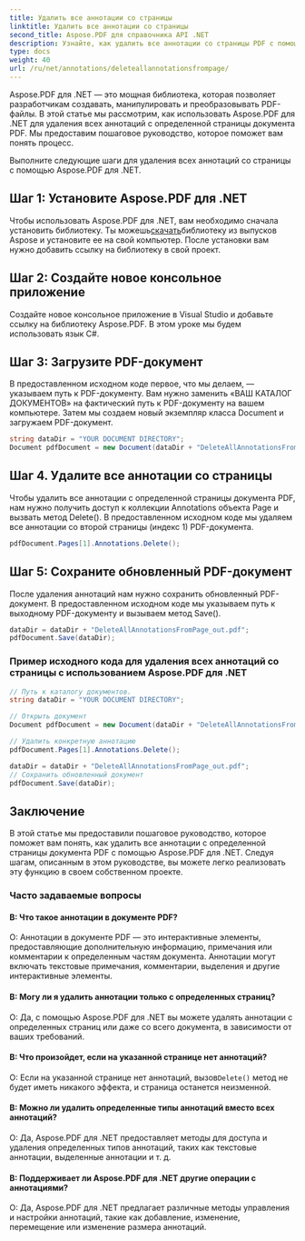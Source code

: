 ```yaml
---
title: Удалить все аннотации со страницы
linktitle: Удалить все аннотации со страницы
second_title: Aspose.PDF для справочника API .NET
description: Узнайте, как удалить все аннотации со страницы PDF с помощью Aspose.PDF для .NET, используя это пошаговое руководство.
type: docs
weight: 40
url: /ru/net/annotations/deleteallannotationsfrompage/
---
```

Aspose.PDF для .NET — это мощная библиотека, которая позволяет разработчикам создавать, манипулировать и преобразовывать PDF-файлы. В этой статье мы рассмотрим, как использовать Aspose.PDF для .NET для удаления всех аннотаций с определенной страницы документа PDF. Мы предоставим пошаговое руководство, которое поможет вам понять процесс.

Выполните следующие шаги для удаления всех аннотаций со страницы с помощью Aspose.PDF для .NET.

## Шаг 1: Установите Aspose.PDF для .NET

 Чтобы использовать Aspose.PDF для .NET, вам необходимо сначала установить библиотеку. Ты можешь[скачать](https://releases.aspose.com/pdf/net/)библиотеку из выпусков Aspose и установите ее на свой компьютер. После установки вам нужно добавить ссылку на библиотеку в свой проект.

## Шаг 2: Создайте новое консольное приложение

Создайте новое консольное приложение в Visual Studio и добавьте ссылку на библиотеку Aspose.PDF. В этом уроке мы будем использовать язык C#.

## Шаг 3: Загрузите PDF-документ

В предоставленном исходном коде первое, что мы делаем, — указываем путь к PDF-документу. Вам нужно заменить «ВАШ КАТАЛОГ ДОКУМЕНТОВ» на фактический путь к PDF-документу на вашем компьютере. Затем мы создаем новый экземпляр класса Document и загружаем PDF-документ.

```csharp
string dataDir = "YOUR DOCUMENT DIRECTORY";
Document pdfDocument = new Document(dataDir + "DeleteAllAnnotationsFromPage.pdf");
```

## Шаг 4. Удалите все аннотации со страницы

Чтобы удалить все аннотации с определенной страницы документа PDF, нам нужно получить доступ к коллекции Annotations объекта Page и вызвать метод Delete(). В предоставленном исходном коде мы удаляем все аннотации со второй страницы (индекс 1) PDF-документа.

```csharp
pdfDocument.Pages[1].Annotations.Delete();
```

## Шаг 5: Сохраните обновленный PDF-документ

После удаления аннотаций нам нужно сохранить обновленный PDF-документ. В предоставленном исходном коде мы указываем путь к выходному PDF-документу и вызываем метод Save().

```csharp
dataDir = dataDir + "DeleteAllAnnotationsFromPage_out.pdf";
pdfDocument.Save(dataDir);
```

### Пример исходного кода для удаления всех аннотаций со страницы с использованием Aspose.PDF для .NET

```csharp
// Путь к каталогу документов.
string dataDir = "YOUR DOCUMENT DIRECTORY";

// Открыть документ
Document pdfDocument = new Document(dataDir + "DeleteAllAnnotationsFromPage.pdf");

// Удалить конкретную аннотацию
pdfDocument.Pages[1].Annotations.Delete();

dataDir = dataDir + "DeleteAllAnnotationsFromPage_out.pdf";
// Сохранить обновленный документ
pdfDocument.Save(dataDir);
``` 

## Заключение

В этой статье мы предоставили пошаговое руководство, которое поможет вам понять, как удалить все аннотации с определенной страницы документа PDF с помощью Aspose.PDF для .NET. Следуя шагам, описанным в этом руководстве, вы можете легко реализовать эту функцию в своем собственном проекте.

### Часто задаваемые вопросы

#### В: Что такое аннотации в документе PDF?

О: Аннотации в документе PDF — это интерактивные элементы, предоставляющие дополнительную информацию, примечания или комментарии к определенным частям документа. Аннотации могут включать текстовые примечания, комментарии, выделения и другие интерактивные элементы.

#### В: Могу ли я удалить аннотации только с определенных страниц?

О: Да, с помощью Aspose.PDF для .NET вы можете удалять аннотации с определенных страниц или даже со всего документа, в зависимости от ваших требований.

#### В: Что произойдет, если на указанной странице нет аннотаций?

 О: Если на указанной странице нет аннотаций, вызов`Delete()` метод не будет иметь никакого эффекта, и страница останется неизменной.

#### В: Можно ли удалить определенные типы аннотаций вместо всех аннотаций?

О: Да, Aspose.PDF для .NET предоставляет методы для доступа и удаления определенных типов аннотаций, таких как текстовые аннотации, выделенные аннотации и т. д.

#### В: Поддерживает ли Aspose.PDF для .NET другие операции с аннотациями?

О: Да, Aspose.PDF для .NET предлагает различные методы управления и настройки аннотаций, такие как добавление, изменение, перемещение или изменение размера аннотаций.
